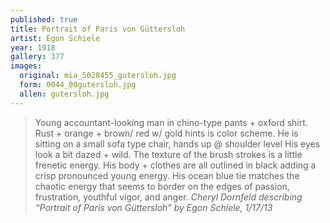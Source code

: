 ```yaml
---
published: true
title: Portrait of Paris von Güttersloh
artist: Egon Schiele
year: 1918
gallery: 377
images:
  original: mia_5028455_gutersloh.jpg
  form: 0044_00gutersloh.jpg
  allen: gutersloh.jpg
---
```


> Young accountant-looking man in chino-type pants + oxford shirt. Rust +
> orange + brown/ red w/ gold hints is color scheme. He is sitting on a
> small sofa type chair, hands up @ shoulder level His eyes look a bit
> dazed + wild. The texture of the brush strokes is a little frenetic
> energy. His body + clothes are all outlined in black adding a crisp
> pronounced young energy. His ocean blue tie matches the chaotic energy
> that seems to border on the edges of passion, frustration, youthful
> vigor, and anger.
> <cite>Cheryl Dornfeld describing “Portrait of Paris von Güttersloh” by Egon Schiele, 1/17/13</cite>